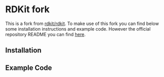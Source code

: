 # RDKit fork

This is a fork from [rdkit/rdkit](https://github.com/rdkit/rdkit). 
To make use of this fork you can find below some installation instructions and example code.
However the official repository README you can find [here](https://github.com/rdkit/rdkit).

## Installation

## Example Code

